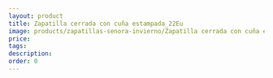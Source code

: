 ```yaml
---
layout: product
title: Zapatilla cerrada con cuña estampada_22Eu
image: products/zapatillas-senora-invierno/Zapatilla cerrada con cuña estampada_22Eu.png
price: 
tags: 
description: 
order: 0
---
```

